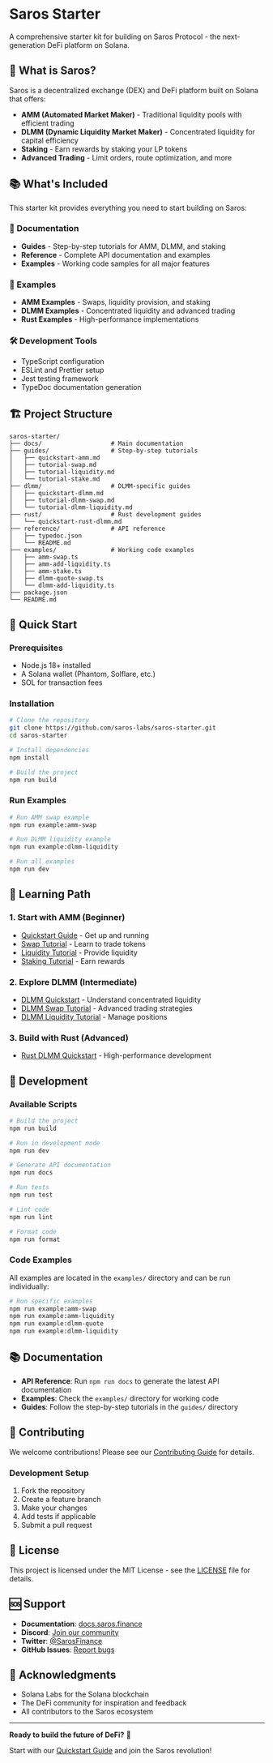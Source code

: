 # Saros Starter

A comprehensive starter kit for building on Saros Protocol - the next-generation DeFi platform on Solana.

## 🚀 What is Saros?

Saros is a decentralized exchange (DEX) and DeFi platform built on Solana that offers:

- **AMM (Automated Market Maker)** - Traditional liquidity pools with efficient trading
- **DLMM (Dynamic Liquidity Market Maker)** - Concentrated liquidity for capital efficiency
- **Staking** - Earn rewards by staking your LP tokens
- **Advanced Trading** - Limit orders, route optimization, and more

## 📚 What's Included

This starter kit provides everything you need to start building on Saros:

### 📖 Documentation
- **Guides** - Step-by-step tutorials for AMM, DLMM, and staking
- **Reference** - Complete API documentation and examples
- **Examples** - Working code samples for all major features

### 🔧 Examples
- **AMM Examples** - Swaps, liquidity provision, and staking
- **DLMM Examples** - Concentrated liquidity and advanced trading
- **Rust Examples** - High-performance implementations

### 🛠️ Development Tools
- TypeScript configuration
- ESLint and Prettier setup
- Jest testing framework
- TypeDoc documentation generation

## 🏗️ Project Structure

```
saros-starter/
├── docs/                   # Main documentation
├── guides/                 # Step-by-step tutorials
│   ├── quickstart-amm.md
│   ├── tutorial-swap.md
│   ├── tutorial-liquidity.md
│   └── tutorial-stake.md
├── dlmm/                   # DLMM-specific guides
│   ├── quickstart-dlmm.md
│   ├── tutorial-dlmm-swap.md
│   └── tutorial-dlmm-liquidity.md
├── rust/                   # Rust development guides
│   └── quickstart-rust-dlmm.md
├── reference/              # API reference
│   ├── typedoc.json
│   └── README.md
├── examples/               # Working code examples
│   ├── amm-swap.ts
│   ├── amm-add-liquidity.ts
│   ├── amm-stake.ts
│   ├── dlmm-quote-swap.ts
│   └── dlmm-add-liquidity.ts
├── package.json
└── README.md
```

## 🚀 Quick Start

### Prerequisites

- Node.js 18+ installed
- A Solana wallet (Phantom, Solflare, etc.)
- SOL for transaction fees

### Installation

```bash
# Clone the repository
git clone https://github.com/saros-labs/saros-starter.git
cd saros-starter

# Install dependencies
npm install

# Build the project
npm run build
```

### Run Examples

```bash
# Run AMM swap example
npm run example:amm-swap

# Run DLMM liquidity example
npm run example:dlmm-liquidity

# Run all examples
npm run dev
```

## 📖 Learning Path

### 1. Start with AMM (Beginner)
- [Quickstart Guide](guides/quickstart-amm.md) - Get up and running
- [Swap Tutorial](guides/tutorial-swap.md) - Learn to trade tokens
- [Liquidity Tutorial](guides/tutorial-liquidity.md) - Provide liquidity
- [Staking Tutorial](guides/tutorial-stake.md) - Earn rewards

### 2. Explore DLMM (Intermediate)
- [DLMM Quickstart](dlmm/quickstart-dlmm.md) - Understand concentrated liquidity
- [DLMM Swap Tutorial](dlmm/tutorial-dlmm-swap.md) - Advanced trading strategies
- [DLMM Liquidity Tutorial](dlmm/tutorial-dlmm-liquidity.md) - Manage positions

### 3. Build with Rust (Advanced)
- [Rust DLMM Quickstart](rust/quickstart-rust-dlmm.md) - High-performance development

## 🔧 Development

### Available Scripts

```bash
# Build the project
npm run build

# Run in development mode
npm run dev

# Generate API documentation
npm run docs

# Run tests
npm run test

# Lint code
npm run lint

# Format code
npm run format
```

### Code Examples

All examples are located in the `examples/` directory and can be run individually:

```bash
# Run specific examples
npm run example:amm-swap
npm run example:amm-liquidity
npm run example:dlmm-quote
npm run example:dlmm-liquidity
```

## 📚 Documentation

- **API Reference**: Run `npm run docs` to generate the latest API documentation
- **Examples**: Check the `examples/` directory for working code
- **Guides**: Follow the step-by-step tutorials in the `guides/` directory

## 🤝 Contributing

We welcome contributions! Please see our [Contributing Guide](CONTRIBUTING.md) for details.

### Development Setup

1. Fork the repository
2. Create a feature branch
3. Make your changes
4. Add tests if applicable
5. Submit a pull request

## 📄 License

This project is licensed under the MIT License - see the [LICENSE](LICENSE) file for details.

## 🆘 Support

- **Documentation**: [docs.saros.finance](https://docs.saros.finance)
- **Discord**: [Join our community](https://discord.gg/saros)
- **Twitter**: [@SarosFinance](https://twitter.com/SarosFinance)
- **GitHub Issues**: [Report bugs](https://github.com/saros-labs/saros-starter/issues)

## 🙏 Acknowledgments

- Solana Labs for the Solana blockchain
- The DeFi community for inspiration and feedback
- All contributors to the Saros ecosystem

---

**Ready to build the future of DeFi?** 🚀

Start with our [Quickstart Guide](guides/quickstart-amm.md) and join the Saros revolution!
